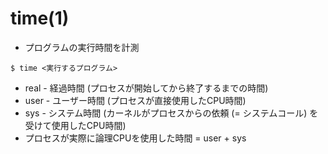 # time(1)
- プログラムの実行時間を計測

```
$ time <実行するプログラム>
```

- real - 経過時間 (プロセスが開始してから終了するまでの時間)
- user - ユーザー時間 (プロセスが直接使用したCPU時間)
- sys - システム時間 (カーネルがプロセスからの依頼 (= システムコール) を受けて使用したCPU時間)
- プロセスが実際に論理CPUを使用した時間 = user + sys
